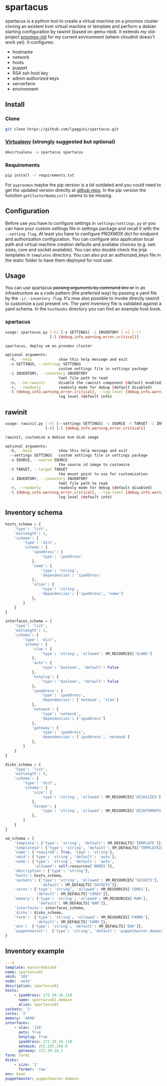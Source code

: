 # spartacus

spartacus is a python tool to create a virtual machine on a proxmox cluster cloning an existent kvm virtual machine or
template and perform a debian starting configuration by rawinit (based on qemu-nbd).
It extends my old-project [proxmox-init](https://github.com/libersoft/proxmox-init) for my current environment (where cloudinit doesn't work yet).
It configures:

* hostname
* network
* hosts
* puppet
* RSA ssh host key
* admin authorized keys
* serverfarm
* environment

## Install
### Clone
```bash
git clone https://github.com/lgaggini/spartacus.git
```

### [Virtualenv](https://virtualenvwrapper.readthedocs.io/en/latest/command_ref.html) (strongly suggested but optional)
```bash
mkvirtualenv -a spartacus spartacus
```

### Requirements
```bash
pip install -r requirements.txt
```
For `pyproxmox` maybe the pip version is a bit outdated and you could need to get the updated version directly at
[github repo](https://github.com/Daemonthread/pyproxmox).
In the pip version the function `getClusterNodeList()` seems to be missing.

## Configuration
Before use you have to configure settings in `settings/settings.py` or you can have your custom settings file in settings package and
recall it with the `--setting flag`. At least you have to configure PROXMOX dict for endpoint and
authorization configuration. You can configure also application local path and virtual machine creation defaults and availabe choices
(e.g. ram sizes, core and socket available).
You can also double check the jinja templates in `templates` directory.
You can also put an authorized_keys file in the static folder to have them deployed for root user.

## Usage

You can use spartacus ~~passing arguments by command line or~~ in an infrastructure as a code pattern (the preferred way) by passing
a yaml file by the `-i/--inventory flag`.
It's now also possible to invoke directly rawinit to customize a just present vm.
The yaml inventory file is validated against a yaml schema.
In the `hostbooks` directory you can find an example host book.

### spartacus
```bash
usage: spartacus.py [-h] [-s SETTINGS] -i INVENTORY [-n] [-r]
                    [-l {debug,info,warning,error,critical}]

spartacus, deploy vm on proxmox cluster

optional arguments:
  -h, --help            show this help message and exit
  -s SETTINGS, --settings SETTINGS
                        custom settings file in settings package
  -i INVENTORY, --inventory INVENTORY
                        Yaml file path to read
  -n, --no-rawinit      disable the rawinit component (default enabled)
  -r, --readonly        readonly mode for debug (default disabled)
  -l {debug,info,warning,error,critical}, --log-level {debug,info,warning,error,critical}
                        log level (default info)
```

## rawinit
```bash
usage: rawinit.py [-h] [--settings SETTINGS] -s SOURCE -t TARGET -i INVENTORY                                                                                                                                      
                  [-r] [-l {debug,info,warning,error,critical}]

rawinit, customize a debian kvm disk image

optional arguments:
  -h, --help            show this help message and exit
  --settings SETTINGS   custom settings file in settings package
  -s SOURCE, --source SOURCE
                        the source id image to customize
  -t TARGET, --target TARGET
                        the mount point to use for customization
  -i INVENTORY, --inventory INVENTORY
                        Yaml file path to read
  -r, --readonly        readonly mode for debug (default disabled)
  -l {debug,info,warning,error,critical}, --log-level {debug,info,warning,error,critical}
                        log level (default info)
```


## Inventory schema
```python
hosts_schema = {
    'type': 'list',
    'minlength': 1,
    'schema': {
        'type': 'dict',
        'schema': {
            'ipaddress': {
                'type': 'ipaddress'
            },
            'name': {
                'type': 'string',
                'dependencies': 'ipaddress'
            },
            'alias': {
                'type': 'string',
                'dependencies': ['ipaddress', 'name']
            },
        }
    }
}

interfaces_schema = {
    'type': 'list',
    'minlength': 1,
    'schema': {
        'type': 'dict',
        'schema': {
            'vlan': {
                'type': 'string', 'allowed': VM_RESOURCES['VLANS']
            },
            'auto': {
                'type': 'boolean', 'default': False
            },
            'hotplug': {
                'type': 'boolean', 'default': False
            },
            'ipaddress': {
                'type': 'ipaddress',
                'dependencies': ['netmask', 'vlan']
            },
            'netmask': {
                'type': 'netmask',
                'dependencies': ['ipaddress']
            },
            'gateway': {
                'type': 'ipaddress',
                'dependencies': ['ipaddress', 'netmask']
            },
        }
    }
}

disks_schema = {
    'type': 'list',
    'minlength': 0,
    'schema': {
        'type': 'dict',
        'schema': {
            'size': {
                'type': 'string', 'allowed': VM_RESOURCES['DISKSIZES']
            },
            'format': {
                'type': 'string', 'allowed': VM_RESOURCES['DISKFORMATS']
            },
        }
    }
}

vm_schema = {
    'template': {'type': 'string', 'default': VM_DEFAULTS['TEMPLATE']},
    'templateid': {'type': 'string', 'default': VM_DEFAULTS['TEMPLATEID']},
    'name': {'required': True, 'type': 'string'},
    'vmid': {'type': 'string', 'default': 'auto'},
    'node': {'type': 'string', 'default': 'auto',
             'allowed': self.resources['NODES']},
    'description': {'type': 'string'},
    'hosts': hosts_schema,
    'sockets': {'type': 'string', 'allowed': VM_RESOURCES['SOCKETS'],
                'default': VM_DEFAULTS['SOCKETS']},
    'cores': {'type': 'string', 'allowed': VM_RESOURCES['CORES'],
              'default': VM_DEFAULTS['CORES']},
    'memory': {'type': 'string', 'allowed': VM_RESOURCES['RAM'],
               'default': VM_DEFAULTS['RAM']},
    'interfaces': interfaces_schema,
    'disks': disks_schema,
    'farm':  {'type': 'string', 'allowed': VM_RESOURCES['FARMS'],
              'default': VM_DEFAULTS['FARM']},
    'env':  {'type': 'string', 'default': VM_DEFAULTS['ENV']},
    'puppetmaster':  {'type': 'string', 'default': 'puppetmaster.domain'}
}
```

## Inventory example
```yml
---$                                                                                                                                                                                                                
template: masterdebian9
name: spartacus01
vmid: '101'
node: 'auto'
description: spartacus01
hosts:
    - ipaddress: 172.20.16.110
      name: spartacus01.domain
      alias: spartacus01
sockets: '2'
cores: '2'
memory: '4096'
interfaces:
    - vlan: '116'
      auto: True
      hotplug: True
      ipaddress: 172.20.16.110
      netmask: 255.255.248.0
      gateway: 172.20.16.1
farm: farm1
disks:
    - size: '1'
      format: 'raw'
env: base
puppetmaster: puppetmaster.domain
```

